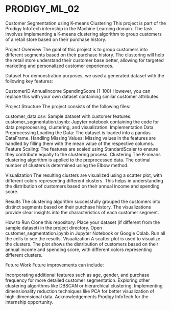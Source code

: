 # PRODIGY_ML_02
Customer Segmentation using K-means Clustering
This project is part of the Prodigy InfoTech internship in the Machine Learning domain. The task involves implementing a K-means clustering algorithm to group customers of a retail store based on their purchase history.

Project Overview
The goal of this project is to group customers into different segments based on their purchase history. The clustering will help the retail store understand their customer base better, allowing for targeted marketing and personalized customer experiences.

Dataset
For demonstration purposes, we used a generated dataset with the following key features:

CustomerID
AnnualIncome
SpendingScore (1-100)
However, you can replace this with your own dataset containing similar customer attributes.

Project Structure
The project consists of the following files:

customer_data.csv: Sample dataset with customer features.
customer_segmentation.ipynb: Jupyter notebook containing the code for data preprocessing, clustering, and visualization.
Implementation
Data Preprocessing
Loading the Data: The dataset is loaded into a pandas DataFrame.
Handling Missing Values: Missing values in the features are handled by filling them with the mean value of the respective columns.
Feature Scaling: The features are scaled using StandardScaler to ensure they contribute equally to the clustering process.
Clustering
The K-means clustering algorithm is applied to the preprocessed data. The optimal number of clusters is determined using the Elbow method.

Visualization
The resulting clusters are visualized using a scatter plot, with different colors representing different clusters. This helps in understanding the distribution of customers based on their annual income and spending score.

Results
The clustering algorithm successfully grouped the customers into distinct segments based on their purchase history. The visualizations provide clear insights into the characteristics of each customer segment.

How to Run
Clone this repository.
Place your dataset (if different from the sample dataset) in the project directory.
Open customer_segmentation.ipynb in Jupyter Notebook or Google Colab.
Run all the cells to see the results.
Visualization
A scatter plot is used to visualize the clusters. The plot shows the distribution of customers based on their annual income and spending score, with different colors representing different clusters.

Future Work
Future improvements can include:

Incorporating additional features such as age, gender, and purchase frequency for more detailed customer segmentation.
Exploring other clustering algorithms like DBSCAN or hierarchical clustering.
Implementing dimensionality reduction techniques like PCA for better visualization of high-dimensional data.
Acknowledgements
Prodigy InfoTech for the internship opportunity.
